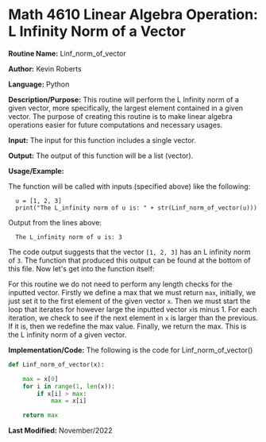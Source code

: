 # Math 4610 Linear Algebra Operation: L Infinity Norm of a Vector

**Routine Name:**           Linf_norm_of_vector

**Author:** Kevin Roberts

**Language:** Python

**Description/Purpose:** This routine will perform the L Infinity norm of a given vector, more specifically, the largest 
element contained in a given vector. The purpose of creating this routine is to make linear algebra operations easier 
for future computations and necessary usages.

**Input:** The input for this function includes a single vector.

**Output:** The output of this function will be a list (vector).

**Usage/Example:**

The function will be called with inputs (specified above) like the following: 

      u = [1, 2, 3]
      print("The L_infinity norm of u is: " + str(Linf_norm_of_vector(u)))

Output from the lines above:

      The L_infinity norm of u is: 3

The code output suggests that the vector ``[1, 2, 3]`` has an L infinity norm of ``3``. The function that produced this
output can be found at the bottom of this file. Now let's get into the function itself:

For this routine we do not need to perform any length checks for the inputted vector. Firstly we define a max that we must 
return ``max``, initially, we just set it to the first element of the given vector ``x``. Then we must start the loop that 
iterates for however large the inputted vector ``x``is minus 1. For each iteration, we check to see if the next element in
``x`` is larger than the previous. If it is, then we redefine the max value. Finally, we return the max. This is the L 
infinity norm of a given vector.

**Implementation/Code:** The following is the code for Linf_norm_of_vector()

```python
def Linf_norm_of_vector(x):

    max = x[0]
    for i in range(1, len(x)):
        if x[i] > max:
            max = x[i]

    return max
```

**Last Modified:** November/2022